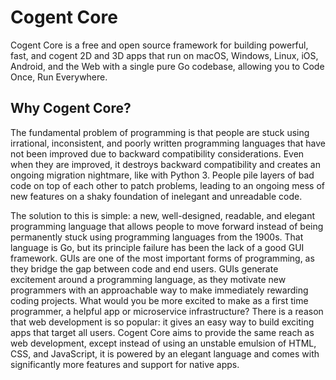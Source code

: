 # Cogent Core

Cogent Core is a free and open source framework for building powerful, fast, and cogent 2D and 3D apps that run on macOS, Windows, Linux, iOS, Android, and the Web with a single pure Go codebase, allowing you to Code Once, Run Everywhere.

## Why Cogent Core?

The fundamental problem of programming is that people are stuck using irrational, inconsistent, and poorly written programming languages that have not been improved due to backward compatibility considerations. Even when they are improved, it destroys backward compatibility and creates an ongoing migration nightmare, like with Python 3. People pile layers of bad code on top of each other to patch problems, leading to an ongoing mess of new features on a shaky foundation of inelegant and unreadable code.

The solution to this is simple: a new, well-designed, readable, and elegant programming language that allows people to move forward instead of being permanently stuck using programming languages from the 1900s. That language is Go, but its principle failure has been the lack of a good GUI framework. GUIs are one of the most important forms of programming, as they bridge the gap between code and end users. GUIs generate excitement around a programming language, as they motivate new programmers with an approachable way to make immediately rewarding coding projects. What would you be more excited to make as a first time programmer, a helpful app or microservice infrastructure? There is a reason that web development is so popular: it gives an easy way to build exciting apps that target all users. Cogent Core aims to provide the same reach as web development, except instead of using an unstable emulsion of HTML, CSS, and JavaScript, it is powered by an elegant language and comes with significantly more features and support for native apps.
